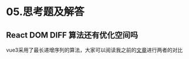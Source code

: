 # 05.思考题及解答
## React DOM DIFF 算法还有优化空间吗

vue3采用了最长递增序列的算法，大家可以阅读我之前的[文章](https://juejin.cn/post/7080835516089761828)进行两者的对比
